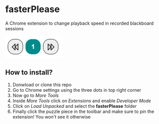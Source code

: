 # fasterPlease
A Chrome extension to change playback speed in recorded blackboard sessions 

<img src="fasterPlease\assets\previews\ui.PNG">

## How to install?
<ol>
<li>Donwload or clone this repo</li>
<li>Go to Chrome settings using the three dots in top right corner</li>
<li>Now go to <i>More Tools</i></li>
<li>Inside <i>More Tools</i> click on <i>Extensions</i> and enable <i>Developer Mode</i></li>
<li>Click on <i>Load Unpacked</i> and select the <b>fasterPlease</b> folder</li>
<li>Finally click the puzzle piece in the toolbar and make sure to pin the extension! You won't see it otherwise</li>
</ol>


